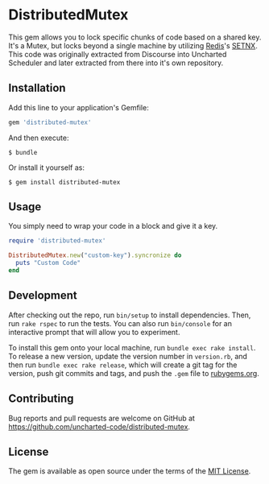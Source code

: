 # DistributedMutex

This gem allows you to lock specific chunks of code based on a shared key. It's a Mutex, but locks beyond a single machine by utilizing [Redis](http://redis.io/)'s [SETNX](http://redis.io/commands/setnx). This code was originally extracted from Discourse into Uncharted Scheduler and later extracted from there into it's own repository.

## Installation

Add this line to your application's Gemfile:

```ruby
gem 'distributed-mutex'
```

And then execute:

    $ bundle

Or install it yourself as:

    $ gem install distributed-mutex

## Usage

You simply need to wrap your code in a block and give it a key.

```ruby
require 'distributed-mutex'

DistributedMutex.new("custom-key").syncronize do
  puts "Custom Code"
end

```

## Development

After checking out the repo, run `bin/setup` to install dependencies. Then, run `rake rspec` to run the tests. You can also run `bin/console` for an interactive prompt that will allow you to experiment.

To install this gem onto your local machine, run `bundle exec rake install`. To release a new version, update the version number in `version.rb`, and then run `bundle exec rake release`, which will create a git tag for the version, push git commits and tags, and push the `.gem` file to [rubygems.org](https://rubygems.org).

## Contributing

Bug reports and pull requests are welcome on GitHub at https://github.com/uncharted-code/distributed-mutex.

## License

The gem is available as open source under the terms of the [MIT License](http://opensource.org/licenses/MIT).
